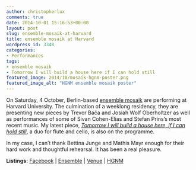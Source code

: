 ```yaml
---
author: christopherlux
comments: true
date: 2014-10-01 15:16:53+00:00
layout: post
slug: ensemble-mosaik-at-harvard
title: ensemble mosaik at Harvard
wordpress_id: 3348
categories:
- Performances
tags:
- ensemble mosaik
- Tomorrow I will build a house here if I can hold still
featured_image: 2014/10/mosaik-hgnm-poster.png
featured_image_alt: "HGNM ensemble mosaik poster"
---
```


On Saturday, 4 October, Berlin-based [ensemble mosaik](http://ensemble-mosaik.de) are performing at Harvard University. The culmination of a weeklong residency, they are presenting new pieces by Trevor Bača and Josiah Wolf Oberholtzer as well as performances of some of Sivan Cohen-Elias and Stefan Prins’s most recent music. My latest piece, [_Tomorrow I will build a house here, if I can hold still_](http://www.chrisswithinbank.net/2014/03/tomorrow-i-will-build-a-house-here-if-i-can-hold-still/), a duo for flute and cello, is also on the programme.

In my case, I can’t thank Bettina Junge and Mathis Mayr enough for their hard work and thoughtful rehearsal. It has been a real pleasure.

**Listings:** [Facebook](https://www.facebook.com/events/1483582738560706) \| [Ensemble](http://www.ensemble-mosaik.de/) \| [Venue](http://www.music.fas.harvard.edu/calendar.html) \| [HGNM](http://hgnm.org/concert/ensemble-mosaik/)
